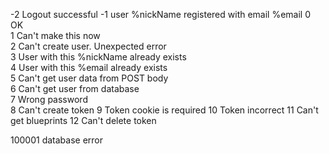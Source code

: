 -2 Logout successful
-1 user %nickName registered with email %email
0 OK   
1 Can't make this now  
2 Can't create user. Unexpected error  
3 User with this %nickName already exists  
4 User with this %email already exists  
5 Can't get user data from POST body  
6 Can't get user from database  
7 Wrong password    
8 Can't create token
9 Token cookie is required
10 Token incorrect
11 Can't get blueprints
12 Can't delete token


100001 database error